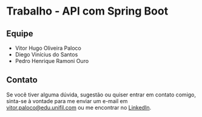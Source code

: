 <!DOCTYPE html>
<html lang="pt-BR">
<head>
    <meta charset="UTF-8">
    <meta name="viewport" content="width=device-width, initial-scale=1.0">
</head>
<body>
  <h1>Trabalho - API com Spring Boot</h1>

  <h2>Equipe</h2>
  <ul>
    <li>Vitor Hugo Oliveira Paloco</li>
    <li>Diego Vinícius do Santos</li>
    <li>Pedro Henrique Ramoni Ouro</li>
  </ul>

  <h2>Contato</h2>
  <p>
    Se você tiver alguma dúvida, sugestão ou quiser entrar em contato comigo, sinta-se à vontade para me enviar um e-mail em 
    <a href="mailto:vitor.paloco@edu.unifil.com">vitor.paloco@edu.unifil.com</a> 
    ou me encontrar no 
    <a href="https://www.linkedin.com/in/vitor-hugo-oliveira-paloco-b64126278/">LinkedIn</a>.
  </p>
</body>
</html>
